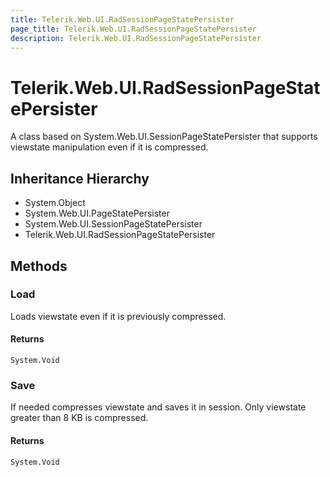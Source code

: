 ```yaml
---
title: Telerik.Web.UI.RadSessionPageStatePersister
page_title: Telerik.Web.UI.RadSessionPageStatePersister
description: Telerik.Web.UI.RadSessionPageStatePersister
---
```


# Telerik.Web.UI.RadSessionPageStatePersister

A class based on System.Web.UI.SessionPageStatePersister that supports viewstate manipulation even if it is compressed.

## Inheritance Hierarchy

* System.Object
* System.Web.UI.PageStatePersister
* System.Web.UI.SessionPageStatePersister
* Telerik.Web.UI.RadSessionPageStatePersister

## Methods

###  Load

Loads viewstate even if it is previously compressed.

#### Returns

`System.Void` 

###  Save

If needed compresses viewstate and saves it in session. Only viewstate greater than 8 KB is compressed.

#### Returns

`System.Void` 

